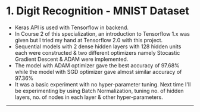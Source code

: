 # 1. Digit Recognition - MNIST Dataset
* Keras API is used with Tensorflow in backend.
* In Course 2 of this specialization, an introduction to Tensorflow 1.x was given but I tried my hand at Tensorflow 2.0 with this project.
* Sequential models with 2 dense hidden layers with 128 hidden units each were constructed & two different optimizers namely Stocastic Gradient Descent & ADAM were implemented.
* The model with ADAM optimizer gave the best accuracy of 97.68% while the model with SGD optimizer gave almost similar accuracy of 97.36%
* It was a basic experiment with no hyper-parameter tuning. Next time I'll be experimenting by using Batch Normalization, tuning no. of hidden layers, 
no. of nodes in each layer & other hyper-parameters.
<hr>
